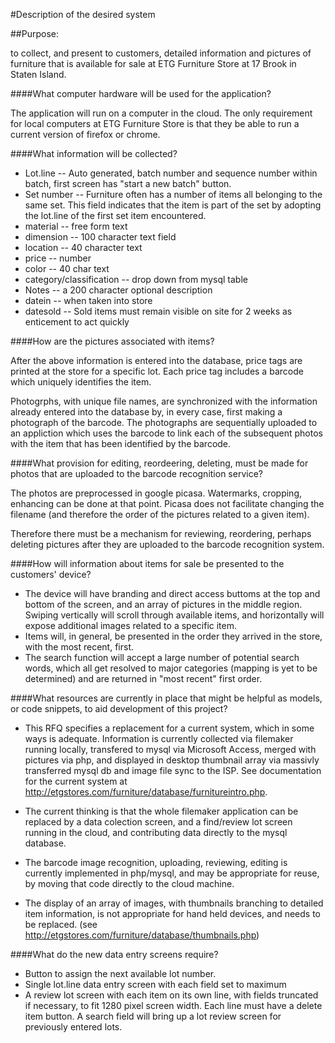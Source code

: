#Description of the desired system

##Purpose:

to collect, and present to customers, detailed information and pictures of furniture that is available for sale at ETG Furniture Store at 17 Brook in Staten Island.

####What computer hardware will be used for the application?

  The application will run on a computer in the cloud. The only requirement for local computers at ETG Furniture Store is that they be able to run a current version of firefox or chrome.
  
####What information will be collected?
*  Lot.line -- Auto generated, batch number and sequence number within batch, first screen has "start a new batch" button.
*  Set number -- Furniture often has a number of items all belonging to the same set. This field indicates that the item is part of the set by adopting the lot.line of the first set item encountered.
*  material -- free form text
*  dimension -- 100 character text field
*  location -- 40 character text
*  price -- number
*  color -- 40 char text
*  category/classification -- drop down from mysql table
*  Notes -- a 200 character optional description
*  datein -- when taken into store
*  datesold -- Sold items must remain visible on site for 2 weeks as enticement to act quickly

####How are the pictures associated with items?

  After the above information is entered into the database, price tags are printed at the store for a specific lot. Each price tag includes a barcode which uniquely identifies the item.
  
  Photogrphs, with unique file names, are synchronized with the information already entered into the database by, in every case, first making a photograph of the barcode. The photographs are sequentially uploaded to an appliction which uses the barcode to link each of the subsequent photos with the item that has been identified by the barcode.
  
####What provision for editing, reordeering, deleting, must be made for photos that are uploaded to the barcode recognition service?

  The photos are preprocessed in google picasa. Watermarks, cropping, enhancing can be done at that point. Picasa does not facilitate changing the filename (and therefore the order of the pictures related to a given item).
  
  Therefore there must be a mechanism for reviewing, reordering, perhaps deleting pictures after they are uploaded to the barcode recognition system.

####How will information about items for sale be presented to the customers' device?
* The device will have branding and direct access buttoms at the top and bottom of the screen, and an array of pictures in the middle region. Swiping vertically will scroll through available items, and horizontally will expose additional images related to a specific item.
* Items will, in general, be presented in the order they arrived in the store, with the most recent, first. 
* The search function will accept a large number of potential search words, which all get resolved to major categories (mapping is yet to be determined) and are returned in "most recent" first order.

####What resources are currently in place that might be helpful as models, or code snippets, to aid development of this project?

* This RFQ specifies a replacement for a current system, which in some ways is adequate. Information is currently collected via filemaker running locally, transfered to mysql via Microsoft Access, merged with pictures via php, and displayed in desktop thumbnail array via massivly transferred mysql db and image file sync to the ISP. See documentation for the current system at http://etgstores.com/furniture/database/furnitureintro.php.

* The current thinking is that the whole filemaker application can be replaced by a data colection screen, and a find/review lot screen running in the cloud, and contributing data directly to the mysql database.

* The barcode image recognition, uploading, reviewing, editing is currently implemented in php/mysql, and may be appropriate for reuse, by moving that code directly to the cloud machine.
    
* The display of an array of images, with thumbnails branching to detailed item information, is not appropriate for hand held devices, and needs to be replaced. (see http://etgstores.com/furniture/database/thumbnails.php)

####What do the new data entry screens require?
* Button to assign the next available lot number.
* Single lot.line data entry screen with each field set to maximum 
* A review lot screen with each item on its own line, with fields truncated if necessary, to fit 1280 pixel screen width. Each line must have a delete item button. A search field will bring up a lot review screen for previously entered lots.
